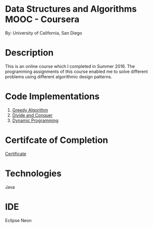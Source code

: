 # Data Structures and Algorithms MOOC - Coursera
By: University of California, San Diego

# Description
This is an online course which I completed in Summer 2016. The programming assignments of this course enabled me to solve different problems using different algorithmic design patterns.

# Code Implementations
1. [Greedy Algorithm](https://github.com/agrawal-priyank/data-structures-and-algorithms_coursera/tree/master/Algorithmic%20Toolbox/Programming%20Assignment%20-%202%20Greedy%20Algorithms)
2. [Divide and Conquer](https://github.com/agrawal-priyank/data-structures-and-algorithms_coursera/tree/master/Algorithmic%20Toolbox/Programming%20Assignment%20-%203%20Divide-and-Conquer)
3. [Dynamic Programming](https://github.com/agrawal-priyank/data-structures-and-algorithms_coursera/tree/master/Algorithmic%20Toolbox/Programming%20Assignment%20-%204%20Dynamic%20Programming)

# Certifcate of Completion
[Certificate](https://www.coursera.org/account/accomplishments/verify/687GN7EN76XP)

# Technologies
Java

# IDE
Eclipse Neon
